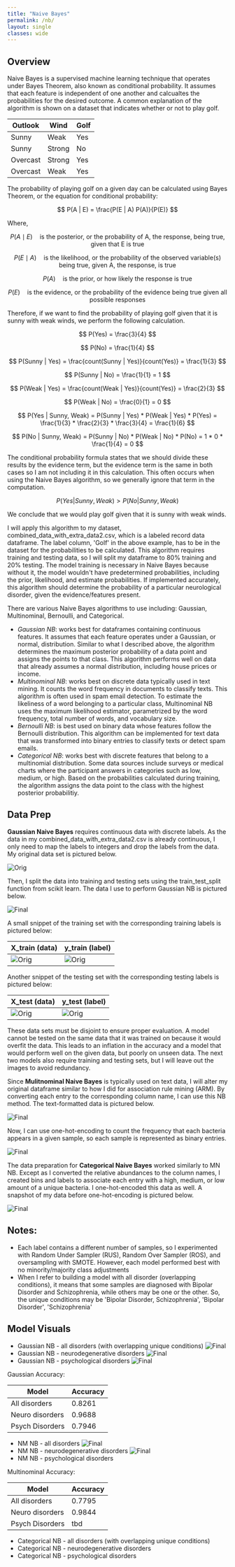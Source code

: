 ```yaml
---
title: "Naive Bayes"
permalink: /nb/
layout: single
classes: wide
---
```


<script type="text/javascript" async
  src="https://polyfill.io/v3/polyfill.min.js?features=es6">
</script>
<script type="text/javascript" async
  id="MathJax-script" src="https://cdn.jsdelivr.net/npm/mathjax@3/es5/tex-mml-chtml.js">
</script>

## Overview 

Naive Bayes is a supervised machine learning technique that operates under Bayes Theorem, also known as conditional probability. It assumes that each feature is independent of one another and calcualtes the probabilities for the desired outcome. A common explanation of the algorithm is shown on a dataset that indicates whether or not to play golf. 

| Outlook  | Wind   | Golf | 
| -------- |------- | ---- | 
| Sunny    | Weak   | Yes  |
| Sunny    | Strong | No   |
| Overcast | Strong | Yes  |
| Overcast | Weak   | Yes  |

The probability of playing golf on a given day can be calculated using Bayes Theorem, or the equation for conditional probability: 

$$ P(A | E) = \frac{P(E | A) P(A)}{P(E)} $$


Where, 

$$ P(A \mid E) \quad \text{is the posterior, or the probability of A, the response, being true, given that E is true} $$

$$P (E \mid A) \quad \text{is the likelihood, or the probability of the observed variable(s) being true, given A, the response, is true} $$

$$ P(A) \quad \text{is the prior, or how likely the response is true} $$

$$ P(E) \quad \text{is the evidence, or the probability of the evidence being true given all possible responses} $$


Therefore, if we want to find the probability of playing golf given that it is sunny with weak winds, we perform the following calculation.  


$$ P(Yes) = \frac{3}{4} $$

$$ P(No) = \frac{1}{4} $$


$$ P(Sunny | Yes) = \frac{count(Sunny | Yes)}{count(Yes)} = \frac{1}{3} $$

$$ P(Sunny | No) = \frac{1}{1} = 1 $$

$$ P(Weak | Yes) = \frac{count(Weak | Yes)}{count(Yes)} = \frac{2}{3} $$

$$ P(Weak | No) = \frac{0}{1} = 0 $$


$$ P(Yes | Sunny, Weak) = P(Sunny | Yes) * P(Weak | Yes) * P(Yes) = \frac{1}{3} * \frac{2}{3} * \frac{3}{4} = \frac{1}{6} $$

$$ P(No | Sunny, Weak) = P(Sunny | No) * P(Weak | No) * P(No) = 1 * 0 * \frac{1}{4} = 0 $$


The conditional probability formula states that we should divide these results by the evidence term, but the evidence term is the same in both cases so I am not including it in this calculation. This often occurs when using the Naive Bayes algorithm, so we generally ignore that term in the computation. 

$$ P(Yes | Sunny, Weak) > P(No | Sunny, Weak) $$

We conclude that we would play golf given that it is sunny with weak winds. 

I will apply this algorithm to my dataset, combined_data_with_extra_data2.csv, which is a labeled record data dataframe. The label column, 'Golf' in the above example, has to be in the dataset for the probabilities to be calculated. This algorithm requires training and testing data, so I will split my dataframe to 80% training and 20% testing. The model training is necessary in Naive Bayes because without it, the model wouldn't have predetermined probabilities, including the prior, likelihood, and estimate probabilities. If implemented accurately, this algorithm should determine the probability of a particular neurological disorder, given the evidence/features present. 


There are various Naive Bayes algorithms to use including: Gaussian, Multinominal, Bernoulli, and Categorical. 
- *Gaussian NB*: works best for dataframes containing continuous features. It assumes that each feature operates under a Gaussian, or normal, distribution. Similar to what I described above, the algorithm determines the maximum posterior probability of a data point and assigns the points to that class. This algorithm performs well on data that already assumes a normal distribution, including house prices or income.
- *Multinominal NB*: works best on discrete data typically used in text mining. It counts the word frequency in documents to classify texts. This algorithm is often used in spam email detection. To estimate the likeliness of a word belonging to a particular class, Multinominal NB uses the maximum likelihood estimator, parametrized by the word frequency, total number of words, and vocabulary size.
- *Bernoulli NB*: is best used on binary data whose features follow the Bernoulli distribution. This algorithm can be implemented for text data that was transformed into binary entries to classify texts or detect spam emails.
- *Categorical NB*: works best with discrete features that belong to a multinomial distribution. Some data sources include surveys or medical charts where the participant answers in categories such as low, medium, or high. Based on the probabilities calculated during training, the algorithm assigns the data point to the class with the highest posterior probabilitiy.


## Data Prep

**Gaussian Naive Bayes** requires continuous data with discrete labels. As the data in my combined_data_with_extra_data2.csv is already continuous, I only need to map the labels to integers and drop the labels from the data. My original data set is pictured below. 

![Orig](/assets/images/combined_df.jpg) 

Then, I split the data into training and testing sets using the train_test_split function from scikit learn. The data I use to perform Gaussian NB is pictured below. 

![Final](/assets/images/final_df_clus.jpg)  

A small snippet of the training set with the corresponding training labels is pictured below: 

| X_train (data)                        | y_train (label)                       |
| ------------------------------------- | ------------------------------------- |
| ![Orig](/assets/images/xtrain_nb.jpg) | ![Orig](/assets/images/ytrain_nb.jpg) | 

Another snippet of the testing set with the corresponding testing labels is pictured below: 

| X_test (data)                        | y_test (label)                       |
| -------------------------------------| ------------------------------------ |
| ![Orig](/assets/images/xtest_nb.jpg) | ![Orig](/assets/images/ytest_nb.jpg) | 


These data sets must be disjoint to ensure proper evaluation. A model cannot be tested on the same data that it was trained on because it would overfit the data. This leads to an inflation in the accuracy and a model that would perform well on the given data, but poorly on unseen data. The next two models also require training and testing sets, but I will leave out the images to avoid redundancy.  

Since **Mulitnominal Naive Bayes** is typically used on text data, I will alter my original dataframe similar to how I did for association rule mining (ARM). By converting each entry to the corresponding column name, I can use this NB method. The text-formatted data is pictured below. 

![Final](/assets/images/trans_data.jpg) 

Now, I can use one-hot-encoding to count the frequency that each bacteria appears in a given sample, so each sample is represented as binary entries. 

![Final](/assets/images/ohe_df.jpg) 

The data preparation for **Categorical Naive Bayes** worked similarly to MN NB. Except as I converted the relative abundances to the column names, I created bins and labels to associate each entry with a high, medium, or low amount of a unique bacteria. I one-hot-encoded this data as well. A snapshot of my data before one-hot-encoding is pictured below. 

![Final](/assets/images/trans_binned_data.jpg) 

## Notes: 
- Each label contains a different number of samples, so I experimented with Random Under Sampler (RUS), Random Over Sampler (ROS), and oversampling with SMOTE. However, each model performed best with no minority/majority class adjustments
- When I refer to building a model with all disorder (overlapping conditions), it means that some samples are diagnosed with Bipolar Disorder and Schizophrenia, while others may be one or the other. So, the unique conditions may be 'Bipolar Disorder, Schizophrenia', 'Bipolar Disorder', 'Schizophrenia' 


## Model Visuals 
- Gaussian NB - all disorders (with overlapping unique conditions)
  ![Final](/assets/images/gaussian_nb_all_data.jpg)
- Gaussian NB - neurodegenerative disorders
  ![Final](/assets/images/gaussian_nb_neuro.jpg)
- Gaussian NB - psychological disorders
  ![Final](/assets/images/gaussian_nb_psych.jpg)


Gaussian Accuracy: 

| Model           | Accuracy |
| --------------- | -------- | 
| All disorders   | 0.8261   |
| Neuro disorders | 0.9688   |
| Psych Disorders | 0.7946   | 


- NM NB - all disorders
  ![Final](/assets/images/mn_nb_all_data.jpg)
- NM NB - neurodegenerative disorders
  ![Final](/assets/images/mn_nb_neuro.jpg)
- NM NB - psychological disorders 


Multinominal Accuracy: 

| Model           | Accuracy |
| --------------- | -------- | 
| All disorders   | 0.7795   |
| Neuro disorders | 0.9844   |
| Psych Disorders | tbd      |


- Categorical NB - all disorders (with overlapping unique conditions)
- Categorical NB - neurodegenerative disorders
- Categorical NB - psychological disorders




